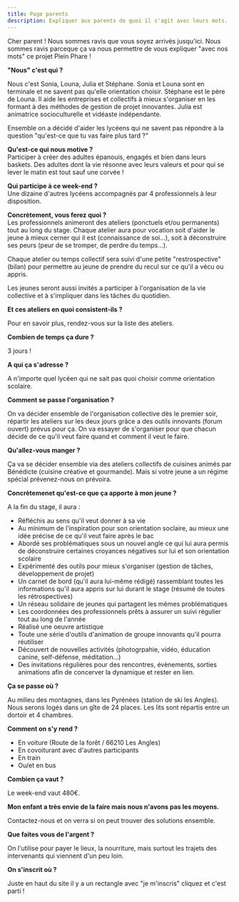 ```yaml
---
title: Page parents
description: Expliquer aux parents de quoi il s'agit avec leurs mots.
---
```


Cher parent ! Nous sommes ravis que vous soyez arrivés jusqu'ici. Nous sommes ravis parceque ça va nous permettre de vous expliquer "avec nos mots" ce projet Plein Phare !



**"Nous" c'est qui ?**

Nous c'est Sonia, Louna, Julia et Stéphane. Sonia et Louna sont en terminale et ne savent pas qu'elle orientation choisir. Stéphane est le père de Louna. Il aide les entreprises et collectifs à mieux s'organiser en les formant à des méthodes de gestion de projet innovantes. Julia est animatrice socioculturelle et vidéaste indépendante.

Ensemble on a décidé d'aider les lycéens qui ne savent pas répondre à la question "qu'est-ce que tu vas faire plus tard ?"

**Qu'est-ce qui nous motive ?**  
Participer à créer des adultes épanouis, engagés et bien dans leurs baskets. Des adultes dont la vie résonne avec leurs valeurs et pour qui se lever le matin est tout sauf une corvée !


**Qui participe à ce week-end ?**  
Une dizaine d'autres lycéens accompagnés par 4 professionnels à leur disposition.

**Concrètement, vous ferez quoi ?**  
Les professionnels animeront des ateliers (ponctuels et/ou permanents) tout au long du stage. Chaque atelier aura pour vocation soit d'aider le jeune à mieux cerner qui il est (connaissance de soi...), soit à déconstruire ses peurs (peur de se tromper, de perdre du temps...).

Chaque atelier ou temps collectif sera suivi d'une petite "restrospective" (bilan) pour permettre au jeune de prendre du recul sur ce qu'il a vécu ou appris.

Les jeunes seront aussi invités a participer à l'organisation de la vie collective et à s'impliquer dans les tâches du quotidien.

**Et ces ateliers en quoi consistent-ils ?**

Pour en savoir plus, rendez-vous sur la liste des ateliers.

**Combien de temps ça dure ?**

3 jours !

**A qui ça s'adresse ?**

A n'importe quel lycéen qui ne sait pas quoi choisir comme orientation scolaire.

**Comment se passe l'organisation ?**

On va décider ensemble de l'organisation collective dès le premier soir, répartir les ateliers sur les deux jours grâce a des outils innovants (forum ouvert) prévus pour ça. On va essayer de s'organiser pour que chacun décide de ce qu'il veut faire quand et comment il veut le faire.


**Qu'allez-vous manger ?**

Ça va se décider ensemble via des ateliers collectifs de cuisines animés par Bénédicte (cuisine créative et gourmande). Mais si votre jeune a un régime spécial prévenez-nous on prévoira.


**Concrètemenet qu'est-ce que ça apporte à mon jeune ?**  

A la fin du stage, il aura :
- Réfléchis au sens qu'il veut donner à sa vie
- Au minimum de l'inspiration pour son orientation soclaire, au mieux une idée précise de ce qu'il veut faire après le bac
- Abordé ses problématiques sous un nouvel angle ce qui lui aura permis de déconstruire certaines croyances négatives sur lui et son orientation scolaire
- Expérimenté des outils pour mieux s'organiser (gestion de tâches, développement de projet)
- Un carnet de bord (qu'il aura lui-même rédigé) rassemblant toutes les informations qu'il aura appris sur lui durant le stage (résumé de toutes les rétrospectives)
- Un réseau solidaire de jeunes qui partagent les mêmes problématiques
- Les coordonnées des professionnels prêts à assurer un suivi régulier tout au long de l'année
- Réalisé une oeuvre artistique
- Toute une série d'outils d'animation de groupe innovants qu'il pourra réutiliser
- Découvert de nouvelles activités (photogrpahie, vidéo, éducation canine, self-défense, méditation...)
- Des invitations régulières pour des rencontres, évènements, sorties animations afin de concerver la dynamique et rester en lien.

**Ça se passe où ?**

Au milieu des montagnes, dans les Pyrénées (station de ski les Angles). Nous serons logés dans un gîte de 24 places. Les lits sont répartis entre un dortoir et 4 chambres.

**Comment on s'y rend ?**

- En voiture (Route de la forêt / 66210 Les Angles)
- En covoiturant avec d'autres participants
- En train
- Ou/et en bus

**Combien ça vaut ?**

Le week-end vaut 480€.

**Mon enfant a très envie de la faire mais nous n'avons pas les moyens.**

Contactez-nous et on verra si on peut trouver des solutions ensemble.

**Que faites vous de l'argent ?**

On l'utilise pour payer le lieux, la nourriture, mais surtout les trajets des intervenants qui viennent d'un peu loin.

**On s'inscrit où ?**

Juste en haut du site il y a un rectangle avec "je m'inscris" cliquez et c'est parti !
